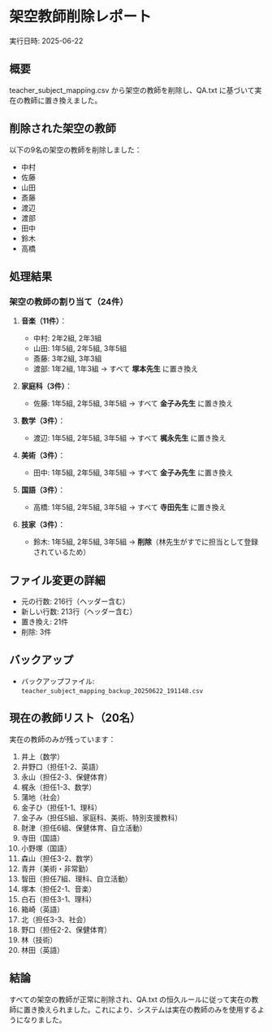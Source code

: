 # 架空教師削除レポート

実行日時: 2025-06-22

## 概要
teacher_subject_mapping.csv から架空の教師を削除し、QA.txt に基づいて実在の教師に置き換えました。

## 削除された架空の教師
以下の9名の架空の教師を削除しました：
- 中村
- 佐藤
- 山田
- 斎藤
- 渡辺
- 渡部
- 田中
- 鈴木
- 高橋

## 処理結果

### 架空の教師の割り当て（24件）
1. **音楽（11件）**：
   - 中村: 2年2組, 2年3組
   - 山田: 1年5組, 2年5組, 3年5組
   - 斎藤: 3年2組, 3年3組
   - 渡部: 1年2組, 1年3組
   → すべて **塚本先生** に置き換え

2. **家庭科（3件）**：
   - 佐藤: 1年5組, 2年5組, 3年5組
   → すべて **金子み先生** に置き換え

3. **数学（3件）**：
   - 渡辺: 1年5組, 2年5組, 3年5組
   → すべて **梶永先生** に置き換え

4. **美術（3件）**：
   - 田中: 1年5組, 2年5組, 3年5組
   → すべて **金子み先生** に置き換え

5. **国語（3件）**：
   - 高橋: 1年5組, 2年5組, 3年5組
   → すべて **寺田先生** に置き換え

6. **技家（3件）**：
   - 鈴木: 1年5組, 2年5組, 3年5組
   → **削除**（林先生がすでに担当として登録されているため）

## ファイル変更の詳細
- 元の行数: 216行（ヘッダー含む）
- 新しい行数: 213行（ヘッダー含む）
- 置き換え: 21件
- 削除: 3件

## バックアップ
- バックアップファイル: `teacher_subject_mapping_backup_20250622_191148.csv`

## 現在の教師リスト（20名）
実在の教師のみが残っています：
1. 井上（数学）
2. 井野口（担任1-2、英語）
3. 永山（担任2-3、保健体育）
4. 梶永（担任1-3、数学）
5. 蒲地（社会）
6. 金子ひ（担任1-1、理科）
7. 金子み（担任5組、家庭科、美術、特別支援教科）
8. 財津（担任6組、保健体育、自立活動）
9. 寺田（国語）
10. 小野塚（国語）
11. 森山（担任3-2、数学）
12. 青井（美術・非常勤）
13. 智田（担任7組、理科、自立活動）
14. 塚本（担任2-1、音楽）
15. 白石（担任3-1、理科）
16. 箱崎（英語）
17. 北（担任3-3、社会）
18. 野口（担任2-2、保健体育）
19. 林（技術）
20. 林田（英語）

## 結論
すべての架空の教師が正常に削除され、QA.txt の恒久ルールに従って実在の教師に置き換えられました。これにより、システムは実在の教師のみを使用するようになりました。